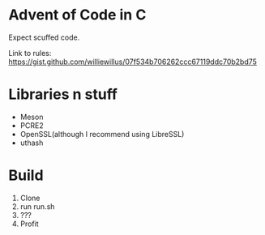 # Advent of Code in C

Expect scuffed code.

Link to rules: https://gist.github.com/williewillus/07f534b706262ccc67119ddc70b2bd75

# Libraries n stuff
* Meson
* PCRE2
* OpenSSL(although I recommend using LibreSSL)
* uthash

# Build
1. Clone
2. run run.sh
3. ???
4. Profit

